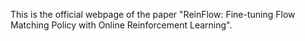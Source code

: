 This is the official webpage of the paper "ReinFlow: Fine-tuning Flow Matching Policy with Online Reinforcement Learning". 
